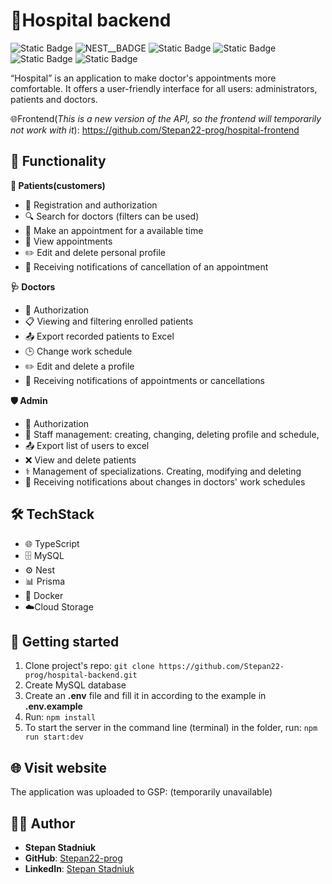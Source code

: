 # 🏥Hospital backend
![Static Badge](https://img.shields.io/badge/typescript-a?&logo=typescript&color=%23D4FAFF)
![NEST__BADGE](https://img.shields.io/badge/nest-7026b9?&logo=nestjs&color=%23E0234E)
![Static Badge](https://img.shields.io/badge/mysql-a?style=flat&logo=mysql&color=white)
![Static Badge](https://img.shields.io/badge/prisma-a?style=flat&logo=prisma&color=%232D3748)
![Static Badge](https://img.shields.io/badge/docker-a?style=flat&logo=docker&color=black)
![Static Badge](https://img.shields.io/badge/google%20cloud-a?style=flat&logo=googlecloud&color=red)

“Hospital” is an application to make doctor's appointments more comfortable. It offers a user-friendly interface for all users: administrators, patients and doctors. 

🌐Frontend(*This is a new version of the API, so the frontend will temporarily not work with it*): https://github.com/Stepan22-prog/hospital-frontend

## 🎯 Functionality
**👥 Patients(customers)**

 - 🔐 Registration and authorization
 - 🔍 Search for doctors (filters can be used)
 - 📅 Make an appointment for a available time
 - 📄 View appointments
 - ✏️ Edit and delete personal profile
 - 🔔 Receiving notifications of cancellation of an appointment

**🩺 Doctors**

 - 🔐 Authorization
 - 📋 Viewing and filtering enrolled patients
 - 📤 Export recorded patients to Excel
 - 🕒 Change work schedule
 - ✏️ Edit and delete a profile
 - 🔔 Receiving notifications of appointments or cancellations

**🛡️ Admin**

 - 🔐 Authorization
 - 👥 Staff management: creating, changing, deleting profile and schedule,
 - 📤 Export list of users to excel
 - ❌ View and delete patients
 - ⚕️ Management of specializations. Creating, modifying and deleting
 - 🔔 Receiving notifications about changes in doctors' work schedules

## 🛠️ TechStack

 - 🌐 TypeScript
 - 🗄️ MySQL
 - ⚙️ Nest
 - 📊 Prisma
 - 🐳 Docker
 - ☁️Cloud Storage

## 🚀 Getting started
1.  Clone project's repo:  `git clone https://github.com/Stepan22-prog/hospital-backend.git`
2.  Create MySQL database
3.  Create an **.env** file and fill it in according to the example in **.env.example**
5.  Run:  `npm install`
5.  To start the server in the command line (terminal) in the folder, run:  `npm run start:dev`

## 🌐 Visit website
The application was uploaded to GSP: (temporarily unavailable)

## 👨‍💻 Author
- **Stepan Stadniuk**
- **GitHub**: [Stepan22-prog](https://github.com/Stepan22-prog)
- **LinkedIn**: [Stepan Stadniuk](https://github.com/Stepan22-prog/hospital-frontend)